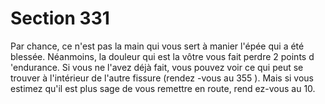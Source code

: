 # Section 331

Par chance, ce n'est pas la main qui vous sert à manier l'épée qui
a été blessée. Néanmoins, la douleur qui est la vôtre vous fait
perdre 2 points d 'endurance.  Si vous ne l'avez déjà fait, vous
pouvez voir ce qui peut se trouver à l'intérieur de l'autre fissure
(rendez -vous au 355 ). Mais si vous estimez qu'il est plus sage de
vous remettre en route, rend ez-vous au 10.
